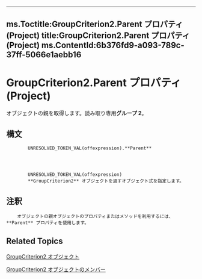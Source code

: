 

---
ms.Toctitle:GroupCriterion2.Parent プロパティ (Project)
title:GroupCriterion2.Parent プロパティ (Project)
ms.ContentId:6b376fd9-a093-789c-37ff-5066e1aebb16
---
# GroupCriterion2.Parent プロパティ (Project)




オブジェクトの親を取得します。読み取り専用**グループ 2**。

## 構文

            UNRESOLVED_TOKEN_VAL(offexpression).**Parent**




            UNRESOLVED_TOKEN_VAL(offexpression)
            **GroupCriterion2** オブジェクトを返すオブジェクト式を指定します。



## 注釈

        オブジェクトの親オブジェクトのプロパティまたはメソッドを利用するには、**Parent** プロパティを使用します。




## Related Topics

[GroupCriterion2 オブジェクト](06047a9d-a9db-43e0-e759-e24560da7128.md)

[GroupCriterion2 オブジェクトのメンバー](c18e9700-62e4-754e-e8d6-49aa97b97ab1.md)




